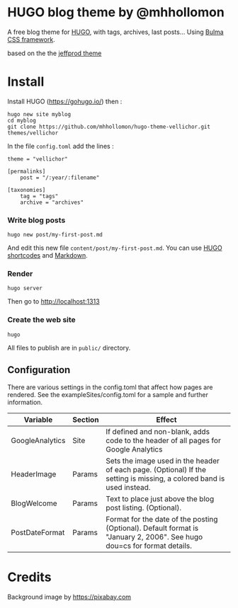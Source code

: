 # HUGO blog theme by @mhhollomon

A free blog theme for [HUGO](https://gohugo.io/), with tags, archives, last posts... Using [Bulma CSS framework](https://bulma.io/).

based on the the [jeffprod theme](https://github.com/Tazeg/hugo-blog-jeffprod)

# Install

Install HUGO (<https://gohugo.io/>) then :

```
hugo new site myblog
cd myblog
git clone https://github.com/mhhollomon/hugo-theme-vellichor.git themes/vellichor
```
In the file `config.toml` add the lines :
```
theme = "vellichor"

[permalinks]
    post = "/:year/:filename"

[taxonomies]
    tag = "tags"
    archive = "archives"
```

### Write blog posts

```
hugo new post/my-first-post.md
```
And edit this new file `content/post/my-first-post.md`. You can use [HUGO shortcodes](https://gohugo.io/content-management/shortcodes/) and [Markdown](https://github.com/adam-p/markdown-here/wiki/Markdown-Cheatsheet).

### Render

```
hugo server
```
Then go to <http://localhost:1313>

### Create the web site

```
hugo
```

All files to publish are in `public/` directory.

## Configuration

There are various settings in the config.toml that affect how pages are rendered. See the exampleSites/config.toml for a sample and further information.

|Variable|Section|Effect|
|--------|--------|-------|
|GoogleAnalytics|Site|If defined and non-blank, adds code to the header of all pages for Google Analytics|
|HeaderImage|Params|Sets the image used in the header of each page. (Optional) If the setting is missing, a colored band is used instead.|
|BlogWelcome|Params|Text to place just above the blog post listing. (Optional).|
|PostDateFormat|Params|Format for the date of the posting (Optional). Default format is "January 2, 2006". See hugo dou=cs for format details.|

<!--
# Donate

<https://en.jeffprod.com/donate/>
-->

# Credits

Background image by https://pixabay.com
